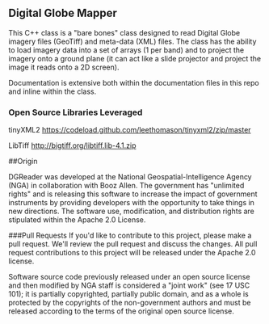 ## Digital Globe Mapper

This C++ class is a "bare bones" class designed to read Digital Globe imagery files (GeoTiff) and meta-data (XML) files. The class has the ability to load imagery data into a set of arrays (1 per band) and to project the imagery onto a ground plane (it can act like a slide projector and project the image it reads onto a 2D screen). 

Documentation is extensive both within the documentation files in this repo and inline within the class.

### Open Source Libraries Leveraged

tinyXML2    https://codeload.github.com/leethomason/tinyxml2/zip/master

LibTiff			http://bigtiff.org/libtiff.lib-4.1.zip

##Origin

DGReader was developed at the National Geospatial-Intelligence Agency (NGA) in collaboration with Booz Allen. The government has "unlimited rights" and is releasing this software to increase the impact of government instruments by providing developers with the opportunity to take things in new directions. The software use, modification, and distribution rights are stipulated within the Apache 2.0 License. 

###Pull Requests
If you'd like to contribute to this project, please make a pull request. We'll review the pull request and discuss the changes. All pull request contributions to this project will be released under the Apache 2.0 license.  

Software source code previously released under an open source license and then modified by NGA staff is considered a "joint work" (see 17 USC 101); it is partially copyrighted, partially public domain, and as a whole is protected by the copyrights of the non-government authors and must be released according to the terms of the original open source license.



